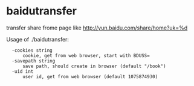 # baidutransfer
transfer share frome page like http://yun.baidu.com/share/home?uk=%d

Usage of ./baidutransfer:  
```
  -cookies string  
      cookie, get from web browser, start with BDUSS=  
  -savepath string  
      save path, should create in browser (default "/book")  
  -uid int  
      user id, get from web browser (default 1075874930)  
```
